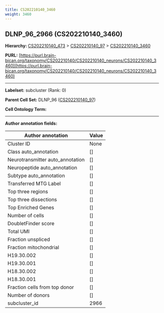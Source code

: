 ```yaml
---
title: CS202210140_3460
weight: 3460
---
```

## DLNP_96_2966 (CS202210140_3460)
<b>Hierarchy: </b>
[CS202210140_473](../CS202210140_473) >
[CS202210140_97](../CS202210140_97) >
[CS202210140_3460](../CS202210140_3460)

**PURL:** [https://purl.brain-bican.org/taxonomy/CS202210140/CS202210140_neurons/CS202210140_3460](https://purl.brain-bican.org/taxonomy/CS202210140/CS202210140_neurons/CS202210140_3460)

---


**Labelset:** subcluster (Rank: 0)

**Parent Cell Set:** DLNP_96 ([CS202210140_97](../CS202210140_97))



**Cell Ontology Term:** 

[MARKER GENES.]: #


---

[TRANSFERRED ANNOTATIONS.]: #


[AUTHOR ANNOTATION FIELDS.]: #


**Author annotation fields:**

| Author annotation | Value |
|-------------------|-------|
|Cluster ID|None|
|Class auto_annotation|[]|
|Neurotransmitter auto_annotation|[]|
|Neuropeptide auto_annotation|[]|
|Subtype auto_annotation|[]|
|Transferred MTG Label|[]|
|Top three regions|[]|
|Top three dissections|[]|
|Top Enriched Genes|[]|
|Number of cells|[]|
|DoubletFinder score|[]|
|Total UMI|[]|
|Fraction unspliced|[]|
|Fraction mitochondrial|[]|
|H19.30.002|[]|
|H19.30.001|[]|
|H18.30.002|[]|
|H18.30.001|[]|
|Fraction cells from top donor|[]|
|Number of donors|[]|
|subcluster_id|2966|
